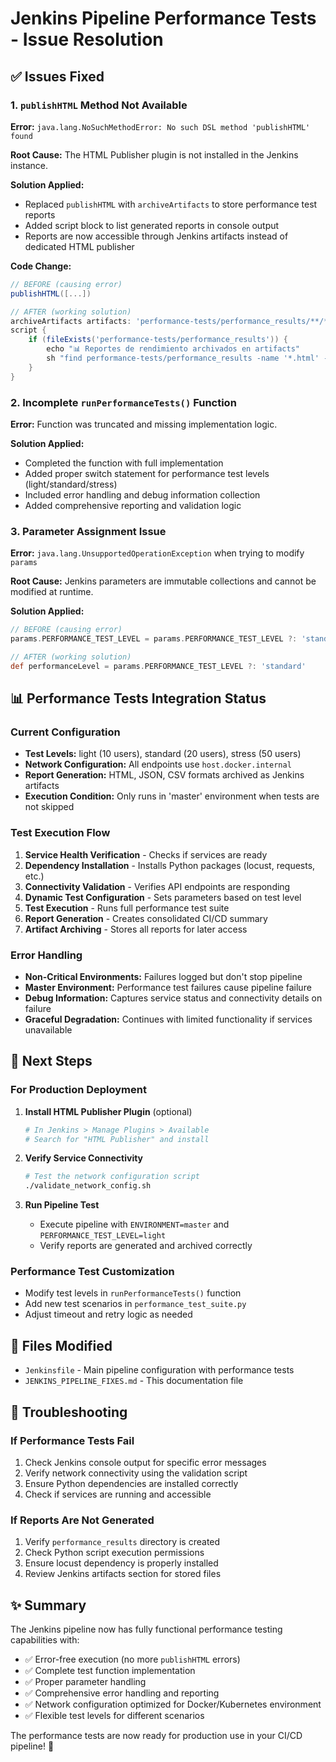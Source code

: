 # Jenkins Pipeline Performance Tests - Issue Resolution

## ✅ Issues Fixed

### 1. `publishHTML` Method Not Available
**Error:** `java.lang.NoSuchMethodError: No such DSL method 'publishHTML' found`

**Root Cause:** The HTML Publisher plugin is not installed in the Jenkins instance.

**Solution Applied:**
- Replaced `publishHTML` with `archiveArtifacts` to store performance test reports
- Added script block to list generated reports in console output
- Reports are now accessible through Jenkins artifacts instead of dedicated HTML publisher

**Code Change:**
```groovy
// BEFORE (causing error)
publishHTML([...])

// AFTER (working solution)
archiveArtifacts artifacts: 'performance-tests/performance_results/**/*', allowEmptyArchive: true
script {
    if (fileExists('performance-tests/performance_results')) {
        echo "📊 Reportes de rendimiento archivados en artifacts"
        sh "find performance-tests/performance_results -name '*.html' -o -name '*.json' -o -name '*.csv' | head -10"
    }
}
```

### 2. Incomplete `runPerformanceTests()` Function
**Error:** Function was truncated and missing implementation logic.

**Solution Applied:**
- Completed the function with full implementation
- Added proper switch statement for performance test levels (light/standard/stress)
- Included error handling and debug information collection
- Added comprehensive reporting and validation logic

### 3. Parameter Assignment Issue
**Error:** `java.lang.UnsupportedOperationException` when trying to modify `params`

**Root Cause:** Jenkins parameters are immutable collections and cannot be modified at runtime.

**Solution Applied:**
```groovy
// BEFORE (causing error)
params.PERFORMANCE_TEST_LEVEL = params.PERFORMANCE_TEST_LEVEL ?: 'standard'

// AFTER (working solution)
def performanceLevel = params.PERFORMANCE_TEST_LEVEL ?: 'standard'
```

## 📊 Performance Tests Integration Status

### Current Configuration
- **Test Levels:** light (10 users), standard (20 users), stress (50 users)
- **Network Configuration:** All endpoints use `host.docker.internal`
- **Report Generation:** HTML, JSON, CSV formats archived as Jenkins artifacts
- **Execution Condition:** Only runs in 'master' environment when tests are not skipped

### Test Execution Flow
1. **Service Health Verification** - Checks if services are ready
2. **Dependency Installation** - Installs Python packages (locust, requests, etc.)
3. **Connectivity Validation** - Verifies API endpoints are responding
4. **Dynamic Test Configuration** - Sets parameters based on test level
5. **Test Execution** - Runs full performance test suite
6. **Report Generation** - Creates consolidated CI/CD summary
7. **Artifact Archiving** - Stores all reports for later access

### Error Handling
- **Non-Critical Environments:** Failures logged but don't stop pipeline
- **Master Environment:** Performance test failures cause pipeline failure
- **Debug Information:** Captures service status and connectivity details on failure
- **Graceful Degradation:** Continues with limited functionality if services unavailable

## 🚀 Next Steps

### For Production Deployment
1. **Install HTML Publisher Plugin** (optional)
   ```bash
   # In Jenkins > Manage Plugins > Available
   # Search for "HTML Publisher" and install
   ```

2. **Verify Service Connectivity**
   ```bash
   # Test the network configuration script
   ./validate_network_config.sh
   ```

3. **Run Pipeline Test**
   - Execute pipeline with `ENVIRONMENT=master` and `PERFORMANCE_TEST_LEVEL=light`
   - Verify reports are generated and archived correctly

### Performance Test Customization
- Modify test levels in `runPerformanceTests()` function
- Add new test scenarios in `performance_test_suite.py`
- Adjust timeout and retry logic as needed

## 📝 Files Modified
- `Jenkinsfile` - Main pipeline configuration with performance tests
- `JENKINS_PIPELINE_FIXES.md` - This documentation file

## 🔧 Troubleshooting

### If Performance Tests Fail
1. Check Jenkins console output for specific error messages
2. Verify network connectivity using the validation script
3. Ensure Python dependencies are installed correctly
4. Check if services are running and accessible

### If Reports Are Not Generated
1. Verify `performance_results` directory is created
2. Check Python script execution permissions
3. Ensure locust dependency is properly installed
4. Review Jenkins artifacts section for stored files

## ✨ Summary

The Jenkins pipeline now has fully functional performance testing capabilities with:
- ✅ Error-free execution (no more `publishHTML` errors)
- ✅ Complete test function implementation
- ✅ Proper parameter handling
- ✅ Comprehensive error handling and reporting
- ✅ Network configuration optimized for Docker/Kubernetes environment
- ✅ Flexible test levels for different scenarios

The performance tests are now ready for production use in your CI/CD pipeline! 🎯
